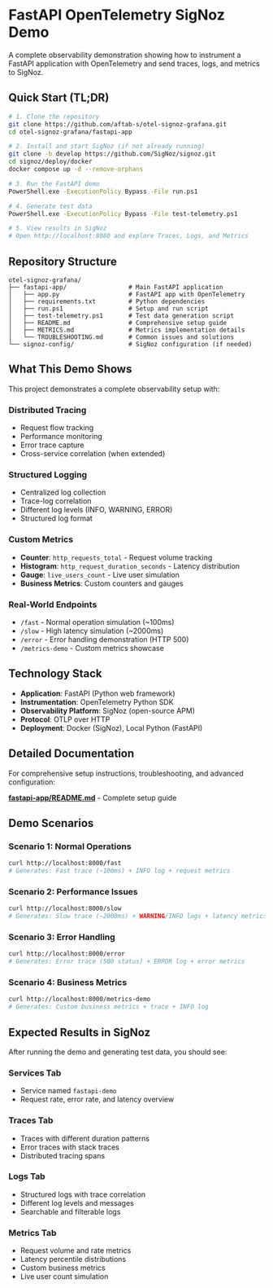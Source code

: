 # FastAPI OpenTelemetry SigNoz Demo

A complete observability demonstration showing how to instrument a FastAPI application with OpenTelemetry and send traces, logs, and metrics to SigNoz.

## Quick Start (TL;DR)

```bash
# 1. Clone the repository
git clone https://github.com/aftab-s/otel-signoz-grafana.git
cd otel-signoz-grafana/fastapi-app

# 2. Install and start SigNoz (if not already running)
git clone -b develop https://github.com/SigNoz/signoz.git
cd signoz/deploy/docker
docker compose up -d --remove-orphans

# 3. Run the FastAPI demo
PowerShell.exe -ExecutionPolicy Bypass -File run.ps1

# 4. Generate test data
PowerShell.exe -ExecutionPolicy Bypass -File test-telemetry.ps1

# 5. View results in SigNoz
# Open http://localhost:8080 and explore Traces, Logs, and Metrics
```

## Repository Structure

```
otel-signoz-grafana/
├── fastapi-app/                 # Main FastAPI application
│   ├── app.py                   # FastAPI app with OpenTelemetry
│   ├── requirements.txt         # Python dependencies
│   ├── run.ps1                  # Setup and run script
│   ├── test-telemetry.ps1       # Test data generation script
│   ├── README.md                # Comprehensive setup guide
│   ├── METRICS.md               # Metrics implementation details
│   └── TROUBLESHOOTING.md       # Common issues and solutions
└── signoz-config/               # SigNoz configuration (if needed)
```

## What This Demo Shows

This project demonstrates a complete observability setup with:

### Distributed Tracing
- Request flow tracking
- Performance monitoring
- Error trace capture
- Cross-service correlation (when extended)

### Structured Logging  
- Centralized log collection
- Trace-log correlation
- Different log levels (INFO, WARNING, ERROR)
- Structured log format

### Custom Metrics
- **Counter**: `http_requests_total` - Request volume tracking
- **Histogram**: `http_request_duration_seconds` - Latency distribution
- **Gauge**: `live_users_count` - Live user simulation
- **Business Metrics**: Custom counters and gauges

### Real-World Endpoints
- `/fast` - Normal operation simulation (~100ms)
- `/slow` - High latency simulation (~2000ms)  
- `/error` - Error handling demonstration (HTTP 500)
- `/metrics-demo` - Custom metrics showcase

## Technology Stack

- **Application**: FastAPI (Python web framework)
- **Instrumentation**: OpenTelemetry Python SDK
- **Observability Platform**: SigNoz (open-source APM)
- **Protocol**: OTLP over HTTP
- **Deployment**: Docker (SigNoz), Local Python (FastAPI)

## Detailed Documentation

For comprehensive setup instructions, troubleshooting, and advanced configuration:

**[fastapi-app/README.md](./fastapi-app/README.md)** - Complete setup guide

## Demo Scenarios

### Scenario 1: Normal Operations
```bash
curl http://localhost:8000/fast
# Generates: Fast trace (~100ms) + INFO log + request metrics
```

### Scenario 2: Performance Issues
```bash
curl http://localhost:8000/slow
# Generates: Slow trace (~2000ms) + WARNING/INFO logs + latency metrics
```

### Scenario 3: Error Handling
```bash
curl http://localhost:8000/error
# Generates: Error trace (500 status) + ERROR log + error metrics
```

### Scenario 4: Business Metrics
```bash
curl http://localhost:8000/metrics-demo
# Generates: Custom business metrics + trace + INFO log
```

## Expected Results in SigNoz

After running the demo and generating test data, you should see:

### Services Tab
- Service named `fastapi-demo`
- Request rate, error rate, and latency overview

### Traces Tab  
- Traces with different duration patterns
- Error traces with stack traces
- Distributed tracing spans

### Logs Tab
- Structured logs with trace correlation
- Different log levels and messages
- Searchable and filterable logs

### Metrics Tab
- Request volume and rate metrics
- Latency percentile distributions  
- Custom business metrics
- Live user count simulation